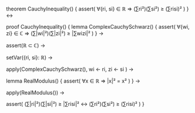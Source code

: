 theorem CauchyInequality() {
  assert(
    ∀{ri, si} ∈ ℝ ⇒ (∑ri²)(∑si²) ≥ (∑risi)²
  )
} ↔

proof CauchyInequality() {
  lemma ComplexCauchySchwarz() {
    assert(
      ∀{wi, zi} ∈ ℂ ⇒ (∑|wi|²)(∑|zi|²) ≥ |∑wizi|²
    )
  } →
  
  assert(ℝ ⊂ ℂ) →
  
  setVar({ri, si}: ℝ) →
  
  apply(ComplexCauchySchwarz(), 
    wi ← ri,
    zi ← si
  ) →
  
  lemma RealModulus() {
    assert(
      ∀x ∈ ℝ ⇒ |x|² = x²
    )
  } →
  
  apply(RealModulus()) →
  
  assert(
    (∑|ri|²)(∑|si|²) ≥ |∑risi|² ↔
    (∑ri²)(∑si²) ≥ (∑risi)²
  )
}